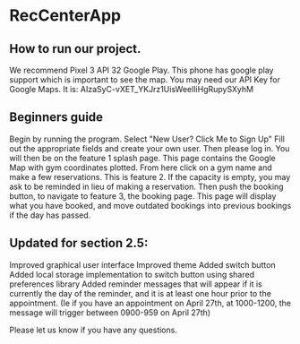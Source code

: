 # RecCenterApp

## How to run our project.
We recommend Pixel 3 API 32 Google Play. This phone has google play support which is important to see the map.
You may need our API Key for Google Maps. It is: AIzaSyC-vXET_YKJrz1UisWeelIiHgRupySXyhM

## Beginners guide
Begin by running the program.
Select "New User? Click Me to Sign Up"
Fill out the appropriate fields and create your own user.
Then please log in.
You will then be on the feature 1 splash page. This page contains the Google Map with gym coordinates plotted.
From here click on a gym name and make a few reservations. This is feature 2. If the capacity is empty, you may ask to be reminded in lieu of making a reservation.
Then push the booking button, to navigate to feature 3, the booking page. This page will display what you have booked, and move outdated bookings into previous bookings if the day has passed.

## Updated for section 2.5:
Improved graphical user interface
Improved theme
Added switch button
Added local storage implementation to switch button using shared preferences library
Added reminder messages that will appear if it is currently the day of the reminder, and it is at least one hour prior to the appointment.
(Ie if you have an appointment on April 27th, at 1000-1200, the message will trigger between 0900-959 on April 27th)

Please let us know if you have any questions.